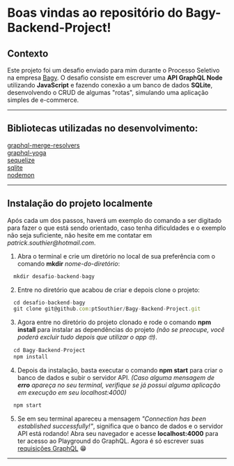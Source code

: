 # Boas vindas ao repositório do Bagy-Backend-Project!
## Contexto

Este projeto foi um desafio enviado para mim durante o Processo Seletivo na empresa [Bagy](https://www.linkedin.com/company/bagyapp/).
O desafio consiste em escrever uma <b>API GraphQL Node</b> utilizando <b>JavaScript</b> e fazendo conexão a um banco de dados <b>SQLite</b>, desenvolvendo o CRUD de algumas "rotas", simulando uma aplicação simples de e-commerce.

---

## Bibliotecas utilizadas no desenvolvimento:

[graphql-merge-resolvers](https://www.npmjs.com/package/graphql-merge-resolvers)<br>
[graphql-yoga](https://www.npmjs.com/package/graphql-yoga)<br>
[sequelize](https://www.npmjs.com/package/sequelize)<br>
[sqlite](https://www.npmjs.com/package/sqlite)<br>
[nodemon](https://www.npmjs.com/package/nodemon)<br>


---

## Instalação do projeto localmente

Após cada um dos passos, haverá um exemplo do comando a ser digitado para fazer o que está sendo orientado, caso tenha dificuldades e o exemplo não seja suficiente, não hesite em me contatar em _patrick.southier@hotmail.com_.

1. Abra o terminal e crie um diretório no local de sua preferência com o comando **mkdir** _nome-do-diretório_:
```javascript
  mkdir desafio-backend-bagy
```

2. Entre no diretório que acabou de criar e depois clone o projeto:
```javascript
  cd desafio-backend-bagy
  git clone git@github.com:ptSouthier/Bagy-Backend-Project.git
```

3. Agora entre no diretório do projeto clonado e rode o comando **npm install** para instalar as dependências do projeto _(não se preocupe, você poderá excluir tudo depois que utilizar o app :nerd_face:)_. 
```javascript
  cd Bagy-Backend-Project
  npm install
```

4. Depois da instalação, basta executar o comando **npm start** para criar o banco de dados e subir o servidor API. _(Caso alguma mensagem de **erro** apareça no seu terminal, verifique se já possui alguma aplicação em execução em seu localhost:4000)_
```javascript
  npm start
```

5. Se em seu terminal apareceu a mensagem _"Connection has been established successfully!"_, significa que o banco de dados e o servidor API está rodando! Abra seu navegador e acesse **localhost:4000** para ter acesso ao Playground do GraphQL. Agora é só escrever suas [requisições GraphQL](https://graphql.org/learn/queries/) 😁
---
